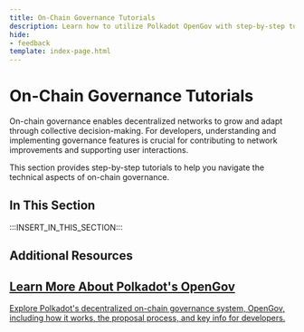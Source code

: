 ```yaml
---
title: On-Chain Governance Tutorials
description: Learn how to utilize Polkadot OpenGov with step-by-step tutorials on on-chain governance, including proposals, referenda, delegation, and voting processes.
hide: 
- feedback
template: index-page.html
---
```


# On-Chain Governance Tutorials

On-chain governance enables decentralized networks to grow and adapt through collective decision-making. For developers, understanding and implementing governance features is crucial for contributing to network improvements and supporting user interactions.

This section provides step-by-step tutorials to help you navigate the technical aspects of on-chain governance.

## In This Section

:::INSERT_IN_THIS_SECTION:::

## Additional Resources

<div class="subsection-wrapper">
  <div class="card">
    <a href="/polkadot-protocol/onchain-governance/" target="_blank">
      <h2 class="title">Learn More About Polkadot's OpenGov</h2>
      <p class="description">Explore Polkadot's decentralized on-chain governance system, OpenGov, including how it works, the proposal process, and key info for developers.</p>
    </a>
  </div>
</div>
